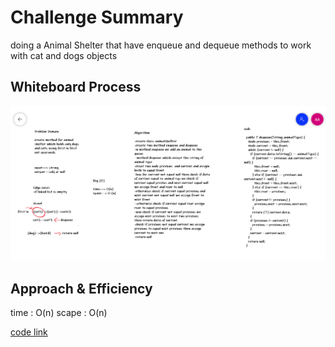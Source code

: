# Challenge Summary

doing a Animal Shelter that have enqueue and dequeue methods to work with cat and dogs objects

## Whiteboard Process

![image](../img/ch12.PNG)

## Approach & Efficiency
 time : O(n) scape : O(n)


[code link](https://github.com/abrar189/data-structures-and-algorithms1/blob/stack-queue-animal-shelter/java/stack_and_queue/app/src/main/java/challengs/AnimalShelter.java)